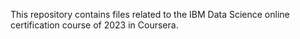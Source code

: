 This repository contains files related to the IBM Data Science online certification course of 2023 in Coursera. 
